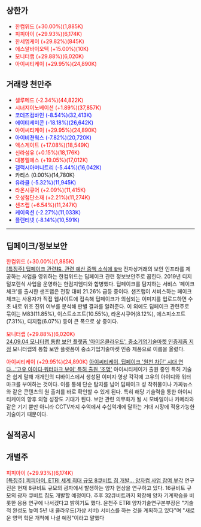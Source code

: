 ## 상한가
- <span style="color: red;">한컴위드 (+30.00%)(1,885K)</span>  
- <span style="color: red;">피피아이 (+29.93%)(6,174K)</span>  
- <span style="color: red;">한세엠케이 (+29.82%)(845K)</span>  
- <span style="color: red;">에스알바이오텍 (+15.00%)(10K)</span>  
- <span style="color: red;">모니터랩 (+29.88%)(6,020K)</span>  
- <span style="color: red;">아이씨티케이 (+29.95%)(24,890K)</span>

## 거래량 천만주
- <span style="color: red;">셀루메드 (-2.34%)(44,822K)</span>  
- <span style="color: red;">시너지이노베이션 (+1.89%)(37,857K)</span>  
- <span style="color: blue;">코데즈컴바인 (-8.54%)(32,413K)</span>  
- <span style="color: blue;">에이티세미콘 (-18.18%)(26,642K)</span>  
- <span style="color: red;">아이씨티케이 (+29.95%)(24,890K)</span>  
- <span style="color: blue;">아이비젼웍스 (-7.82%)(20,720K)</span>  
- <span style="color: red;">엑스게이트 (+17.08%)(18,549K)</span>  
- <span style="color: red;">신라섬유 (+0.15%)(18,176K)</span>  
- <span style="color: red;">대봉엘에스 (+19.05%)(17,012K)</span>  
- <span style="color: blue;">갤럭시아머니트리 (-5.44%)(16,042K)</span>  
- <span style="color: black;">카티스 (0.00%)(14,780K)</span>  
- <span style="color: blue;">유라클 (-5.32%)(11,945K)</span>  
- <span style="color: red;">라온시큐어 (+2.09%)(11,415K)</span>  
- <span style="color: red;">오성첨단소재 (+2.21%)(11,274K)</span>  
- <span style="color: red;">샌즈랩 (+6.54%)(11,247K)</span>  
- <span style="color: blue;">케이옥션 (-2.27%)(11,033K)</span>  
- <span style="color: blue;">플랜티넷 (-8.14%)(10,591K)</span>  

---

## 딥페이크/정보보안
<span style="color: red;">한컴위드 (+30.00%)(1,885K)</span>  
[[특징주] 딥페이크 관련株, 관련 예산 증액 소식에 `활짝`](https://n.news.naver.com/mnews/article/029/0002900403)
전자상거래의 보안 인프라를 제공하는 사업을 영위하는 한컴위드는 딥페이크 관련 정보보안주로 꼽힌다. 2019년 디지털포렌식 사업을 운영하는 한컴지엠디와 합병했다. 딥페이크를 탐지하는 서비스 '페이크체크'를 출시한 샌즈랩은 전장 대비 21.26% 급등 중이다. 샌즈랩이 서비스하는 페이크체크는 사용자가 직접 웹사이트에 접속해 딥페이크가 의심되는 이미지를 업로드하면 수 초 내로 위조 진위 여부를 분석해 판별 결과를 알려준다. 이 외에도 딥페이크 관련주로 묶이는 M83(11.85%), 이스트소프트(10.55%), 라온시큐어(8.12%), 에스피소프트(7.31%), 디지캡(6.07%) 등이 큰 폭으로 상 중이다.

<span style="color: red;">모니터랩 (+29.88%)(6,020K)</span>  
[24.09.04 모니터랩 통합 보안 플랫폼 '아이온클라우드', 중소기업기술마켓 인증제품 지정](https://ddaily.co.kr/m/page/view/2024090415540989334)
모니터랩의 통합 보안 플랫폼이 중소기업기술마켓 인증 제품으로 이름을 올렸다.

<span style="color: red;">아이씨티케이 (+29.95%)(24,890K)</span>
[아이씨티케이, 딥페이크 '원천 차단' 시대 연다…'고유 아이디·워터마크 부여' 특허 출원 '조명'](https://www.newsprime.co.kr/news/article/?no=653819)
아이씨티케이가 출원 중인 특허 기술은 쉽게 말해 개개인의 디바이스에서 생성된 이미지·영상 각각에 고유의 아이디와 워터마크를 부여하는 것이다. 이를 통해 단순 탐지를 넘어 딥페이크 성 착취물이나 가짜뉴스와 같은 콘텐츠의 원 출처를 바로 확인할 수 있게 된다. 특히 해당 기술력을 통한 아이씨티케이의 향후 외형 성장도 기대가 된다. 보안 관련 의무화가 될 시 모바일이나 카메라와 같은 기기 뿐만 아니라 CCTV까지 수억에서 수십억개에 달하는 거대 시장에 적용가능한 기술이기 때문이다.
## 실적공시

## 개별주
<span style="color: red;">피피아이 (+29.93%)(6,174K)</span>  
[[특징주] 피피아이, ETRI 세계 최대 규모 8큐비트 칩 개발… 양자컴 사업 참여 부각](https://n.news.naver.com/mnews/article/417/0001025502)
연구진은 현재 8큐비트 규모의 광자에서 발생하는 양자 현상을 연구하고 있다. 16큐비트 규모의 광자 큐비트 칩도 개발할 예정이다. 추후 32큐비트까지 확장해 양자 기계학습을 비롯한 응용 연구에 나서겠다고 밝히기도 했다. 윤천주 ETRI 양자기술연구본부장은 "기술적 완성도 높여 5년 내 클라우드(가상 서버) 서비스를 하는 것을 계획하고 있다"며 "새로운 영역 학문 개척에 나설 예정"이라고 말했다
